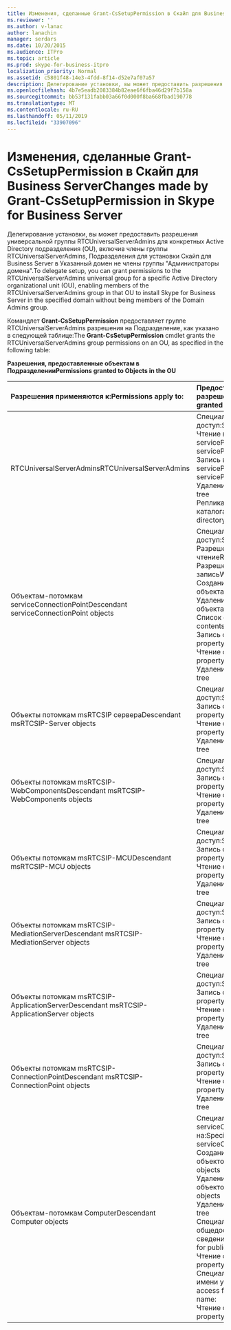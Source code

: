 ```yaml
---
title: Изменения, сделанные Grant-CsSetupPermission в Скайп для Business Server
ms.reviewer: ''
ms.author: v-lanac
author: lanachin
manager: serdars
ms.date: 10/20/2015
ms.audience: ITPro
ms.topic: article
ms.prod: skype-for-business-itpro
localization_priority: Normal
ms.assetid: c5801f48-14e3-4fdd-8f14-d52e7af07a57
description: Делегирование установки, вы может предоставить разрешения универсальной группы RTCUniversalServerAdmins для конкретных Active Directory подразделения (OU), включив члены группы RTCUniversalServerAdmins, Подразделения для установки Скайп для Business Server в Указанный домен не члены группы "Администраторы домена".
ms.openlocfilehash: 4b7e5eadb2083384b82eae6f6fba46d29f7b158a
ms.sourcegitcommit: bb53f131fabb03a66f0d000f8ba668fbad190778
ms.translationtype: MT
ms.contentlocale: ru-RU
ms.lasthandoff: 05/11/2019
ms.locfileid: "33907096"
---
```

# <a name="changes-made-by-grant-cssetuppermission-in-skype-for-business-server"></a><span data-ttu-id="8014e-103">Изменения, сделанные Grant-CsSetupPermission в Скайп для Business Server</span><span class="sxs-lookup"><span data-stu-id="8014e-103">Changes made by Grant-CsSetupPermission in Skype for Business Server</span></span>
 
<span data-ttu-id="8014e-104">Делегирование установки, вы может предоставить разрешения универсальной группы RTCUniversalServerAdmins для конкретных Active Directory подразделения (OU), включив члены группы RTCUniversalServerAdmins, Подразделения для установки Скайп для Business Server в Указанный домен не члены группы "Администраторы домена".</span><span class="sxs-lookup"><span data-stu-id="8014e-104">To delegate setup, you can grant permissions to the RTCUniversalServerAdmins universal group for a specific Active Directory organizational unit (OU), enabling members of the RTCUniversalServerAdmins group in that OU to install Skype for Business Server in the specified domain without being members of the Domain Admins group.</span></span> 
  
<span data-ttu-id="8014e-105">Командлет **Grant-CsSetupPermission** предоставляет группе RTCUniversalServerAdmins разрешения на Подразделение, как указано в следующей таблице:</span><span class="sxs-lookup"><span data-stu-id="8014e-105">The **Grant-CsSetupPermission** cmdlet grants the RTCUniversalServerAdmins group permissions on an OU, as specified in the following table:</span></span>
  
<span data-ttu-id="8014e-106">**Разрешения, предоставленные объектам в Подразделении**</span><span class="sxs-lookup"><span data-stu-id="8014e-106">**Permissions granted to Objects in the OU**</span></span>

|<span data-ttu-id="8014e-107">**Разрешения применяются к:**</span><span class="sxs-lookup"><span data-stu-id="8014e-107">**Permissions apply to:**</span></span>|<span data-ttu-id="8014e-108">**Предоставляемые разрешения**</span><span class="sxs-lookup"><span data-stu-id="8014e-108">**Permissions granted are:**</span></span>|
|:-----|:-----|
|<span data-ttu-id="8014e-109">RTCUniversalServerAdmins</span><span class="sxs-lookup"><span data-stu-id="8014e-109">RTCUniversalServerAdmins</span></span>  <br/> | <span data-ttu-id="8014e-110">Специальный доступ:</span><span class="sxs-lookup"><span data-stu-id="8014e-110">Special access:</span></span> <br/>  <span data-ttu-id="8014e-111">Чтение в servicePrincipalName</span><span class="sxs-lookup"><span data-stu-id="8014e-111">Read servicePrincipalName</span></span> <br/>  <span data-ttu-id="8014e-112">Запись в servicePrincipalName</span><span class="sxs-lookup"><span data-stu-id="8014e-112">Write servicePrincipalName</span></span> <br/>  <span data-ttu-id="8014e-113">Удаление дерева</span><span class="sxs-lookup"><span data-stu-id="8014e-113">Delete tree</span></span> <br/>  <span data-ttu-id="8014e-114">Репликация изменений каталога</span><span class="sxs-lookup"><span data-stu-id="8014e-114">Replicating directory changes</span></span> <br/> |
|<span data-ttu-id="8014e-115">Объектам-потомкам serviceConnectionPoint</span><span class="sxs-lookup"><span data-stu-id="8014e-115">Descendant serviceConnectionPoint objects</span></span>  <br/> | <span data-ttu-id="8014e-116">Специальный доступ:</span><span class="sxs-lookup"><span data-stu-id="8014e-116">Special access:</span></span> <br/>  <span data-ttu-id="8014e-117">Разрешения на чтение</span><span class="sxs-lookup"><span data-stu-id="8014e-117">Read permissions</span></span> <br/>  <span data-ttu-id="8014e-118">Разрешения на запись</span><span class="sxs-lookup"><span data-stu-id="8014e-118">Write permissions</span></span> <br/>  <span data-ttu-id="8014e-119">Создание дочернего объекта</span><span class="sxs-lookup"><span data-stu-id="8014e-119">Create child</span></span> <br/>  <span data-ttu-id="8014e-120">Удаление дочернего объекта</span><span class="sxs-lookup"><span data-stu-id="8014e-120">Delete child</span></span> <br/>  <span data-ttu-id="8014e-121">Список содержимого</span><span class="sxs-lookup"><span data-stu-id="8014e-121">List contents</span></span> <br/>  <span data-ttu-id="8014e-122">Запись свойства</span><span class="sxs-lookup"><span data-stu-id="8014e-122">Write property</span></span> <br/>  <span data-ttu-id="8014e-123">Чтение свойства</span><span class="sxs-lookup"><span data-stu-id="8014e-123">Read property</span></span> <br/>  <span data-ttu-id="8014e-124">Удаление дерева</span><span class="sxs-lookup"><span data-stu-id="8014e-124">Delete tree</span></span> <br/> |
|<span data-ttu-id="8014e-125">Объекты потомкам msRTCSIP сервера</span><span class="sxs-lookup"><span data-stu-id="8014e-125">Descendant msRTCSIP-Server objects</span></span>  <br/> | <span data-ttu-id="8014e-126">Специальный доступ:</span><span class="sxs-lookup"><span data-stu-id="8014e-126">Special access:</span></span> <br/>  <span data-ttu-id="8014e-127">Запись свойства</span><span class="sxs-lookup"><span data-stu-id="8014e-127">Write property</span></span> <br/>  <span data-ttu-id="8014e-128">Чтение свойства</span><span class="sxs-lookup"><span data-stu-id="8014e-128">Read property</span></span> <br/>  <span data-ttu-id="8014e-129">Удаление дерева</span><span class="sxs-lookup"><span data-stu-id="8014e-129">Delete tree</span></span> <br/> |
|<span data-ttu-id="8014e-130">Объекты потомкам msRTCSIP-WebComponents</span><span class="sxs-lookup"><span data-stu-id="8014e-130">Descendant msRTCSIP-WebComponents objects</span></span>  <br/> | <span data-ttu-id="8014e-131">Специальный доступ:</span><span class="sxs-lookup"><span data-stu-id="8014e-131">Special access:</span></span> <br/>  <span data-ttu-id="8014e-132">Запись свойства</span><span class="sxs-lookup"><span data-stu-id="8014e-132">Write property</span></span> <br/>  <span data-ttu-id="8014e-133">Чтение свойства</span><span class="sxs-lookup"><span data-stu-id="8014e-133">Read property</span></span> <br/>  <span data-ttu-id="8014e-134">Удаление дерева</span><span class="sxs-lookup"><span data-stu-id="8014e-134">Delete tree</span></span> <br/> |
|<span data-ttu-id="8014e-135">Объекты потомкам msRTCSIP-MCU</span><span class="sxs-lookup"><span data-stu-id="8014e-135">Descendant msRTCSIP-MCU objects</span></span>  <br/> | <span data-ttu-id="8014e-136">Специальный доступ:</span><span class="sxs-lookup"><span data-stu-id="8014e-136">Special access:</span></span> <br/>  <span data-ttu-id="8014e-137">Запись свойства</span><span class="sxs-lookup"><span data-stu-id="8014e-137">Write property</span></span> <br/>  <span data-ttu-id="8014e-138">Чтение свойства</span><span class="sxs-lookup"><span data-stu-id="8014e-138">Read property</span></span> <br/>  <span data-ttu-id="8014e-139">Удаление дерева</span><span class="sxs-lookup"><span data-stu-id="8014e-139">Delete tree</span></span> <br/> |
|<span data-ttu-id="8014e-140">Объекты потомкам msRTCSIP-MediationServer</span><span class="sxs-lookup"><span data-stu-id="8014e-140">Descendant msRTCSIP-MediationServer objects</span></span>  <br/> | <span data-ttu-id="8014e-141">Специальный доступ:</span><span class="sxs-lookup"><span data-stu-id="8014e-141">Special access:</span></span> <br/>  <span data-ttu-id="8014e-142">Запись свойства</span><span class="sxs-lookup"><span data-stu-id="8014e-142">Write property</span></span> <br/>  <span data-ttu-id="8014e-143">Чтение свойства</span><span class="sxs-lookup"><span data-stu-id="8014e-143">Read property</span></span> <br/>  <span data-ttu-id="8014e-144">Удаление дерева</span><span class="sxs-lookup"><span data-stu-id="8014e-144">Delete tree</span></span> <br/> |
|<span data-ttu-id="8014e-145">Объекты потомкам msRTCSIP-ApplicationServer</span><span class="sxs-lookup"><span data-stu-id="8014e-145">Descendant msRTCSIP-ApplicationServer objects</span></span>  <br/> | <span data-ttu-id="8014e-146">Специальный доступ:</span><span class="sxs-lookup"><span data-stu-id="8014e-146">Special access:</span></span> <br/>  <span data-ttu-id="8014e-147">Запись свойства</span><span class="sxs-lookup"><span data-stu-id="8014e-147">Write property</span></span> <br/>  <span data-ttu-id="8014e-148">Чтение свойства</span><span class="sxs-lookup"><span data-stu-id="8014e-148">Read property</span></span> <br/>  <span data-ttu-id="8014e-149">Удаление дерева</span><span class="sxs-lookup"><span data-stu-id="8014e-149">Delete tree</span></span> <br/> |
|<span data-ttu-id="8014e-150">Объекты потомкам msRTCSIP-ConnectionPoint</span><span class="sxs-lookup"><span data-stu-id="8014e-150">Descendant msRTCSIP-ConnectionPoint objects</span></span>  <br/> | <span data-ttu-id="8014e-151">Специальный доступ:</span><span class="sxs-lookup"><span data-stu-id="8014e-151">Special access:</span></span> <br/>  <span data-ttu-id="8014e-152">Запись свойства</span><span class="sxs-lookup"><span data-stu-id="8014e-152">Write property</span></span> <br/>  <span data-ttu-id="8014e-153">Чтение свойства</span><span class="sxs-lookup"><span data-stu-id="8014e-153">Read property</span></span> <br/>  <span data-ttu-id="8014e-154">Удаление дерева</span><span class="sxs-lookup"><span data-stu-id="8014e-154">Delete tree</span></span> <br/> |
|<span data-ttu-id="8014e-155">Объектам-потомкам Computer</span><span class="sxs-lookup"><span data-stu-id="8014e-155">Descendant Computer objects</span></span>  <br/> | <span data-ttu-id="8014e-156">Специальный доступ для serviceConnectionPoint на:</span><span class="sxs-lookup"><span data-stu-id="8014e-156">Special access for serviceConnectionPoint:</span></span> <br/>  <span data-ttu-id="8014e-157">Создание дочерних объектов</span><span class="sxs-lookup"><span data-stu-id="8014e-157">Create child objects</span></span> <br/>  <span data-ttu-id="8014e-158">Удаление дочерних объектов</span><span class="sxs-lookup"><span data-stu-id="8014e-158">Delete child objects</span></span> <br/>  <span data-ttu-id="8014e-159">Удаление дерева</span><span class="sxs-lookup"><span data-stu-id="8014e-159">Delete tree</span></span> <br/>  <span data-ttu-id="8014e-160">Специальный доступ для общедоступных сведений:</span><span class="sxs-lookup"><span data-stu-id="8014e-160">Special access for public information:</span></span> <br/>  <span data-ttu-id="8014e-161">Чтение свойства</span><span class="sxs-lookup"><span data-stu-id="8014e-161">Read property</span></span> <br/>  <span data-ttu-id="8014e-162">Специальный доступ для имени узла DNS:</span><span class="sxs-lookup"><span data-stu-id="8014e-162">Special access for DNS host name:</span></span> <br/>  <span data-ttu-id="8014e-163">Чтение свойства</span><span class="sxs-lookup"><span data-stu-id="8014e-163">Read property</span></span> <br/> |
   

